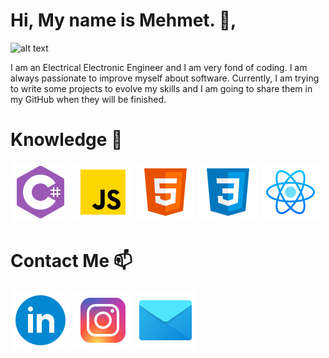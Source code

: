 # Hi, My name is Mehmet. 👋, 

![alt text](https://image.freepik.com/free-vector/coding-system-banner_87720-2994.jpg)

I am an Electrical Electronic Engineer and I am very fond of coding. I am always passionate to improve myself about software. Currently, I am trying to write some projects to evolve my skills and I am going to share them in my GitHub when they will be finished.

# Knowledge 🧠

![alt text](https://github.com/MhmtMutlu/MhmtMutlu/blob/master/csharp.png?raw=true) ![alt text](https://github.com/MhmtMutlu/MhmtMutlu/blob/master/javascript.png?raw=true) ![alt text](https://github.com/MhmtMutlu/MhmtMutlu/blob/master/html5.png?raw=true) ![alt text](https://github.com/MhmtMutlu/MhmtMutlu/blob/master/css3.png?raw=true) ![alt text](https://github.com/MhmtMutlu/MhmtMutlu/blob/master/react.png?raw=true)

# Contact Me 📫

[![alt text](https://github.com/MhmtMutlu/MhmtMutlu/blob/master/linkedin.png?raw=true)](https://www.linkedin.com/in/mehmet-mutlu-334890185/) [![alt text](https://github.com/MhmtMutlu/MhmtMutlu/blob/master/instagram.png?raw=true)](https://www.instagram.com/_mehmetmutluu) [![alt text](https://github.com/MhmtMutlu/MhmtMutlu/blob/master/letter.png?raw=true)](mailto:mhmetmtlu@outlook.com)
